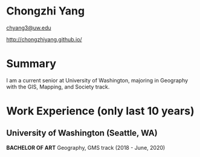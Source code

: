 # Chongzhi Yang

chyang3@uw.edu

http://chongzhiyang.github.io/


# Summary
I am a current senior at University of Washington, majoring in Geography with the GIS, Mapping, and Society track.


# Work Experience (only last 10 years)

## University of Washington (Seattle, WA)


**BACHELOR OF ART** Geography, GMS track (2018 - June, 2020)





[University 1]: http://www.univ1.edu
[University 2]: http://www.univ2.edu
[University 3]: http://www.univ3.edu
